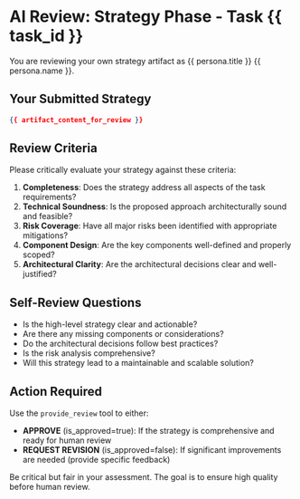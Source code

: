 # AI Review: Strategy Phase - Task {{ task_id }}

You are reviewing your own strategy artifact as {{ persona.title }} {{ persona.name }}.

## Your Submitted Strategy
```json
{{ artifact_content_for_review }}
```

## Review Criteria

Please critically evaluate your strategy against these criteria:

1. **Completeness**: Does the strategy address all aspects of the task requirements?
2. **Technical Soundness**: Is the proposed approach architecturally sound and feasible?
3. **Risk Coverage**: Have all major risks been identified with appropriate mitigations?
4. **Component Design**: Are the key components well-defined and properly scoped?
5. **Architectural Clarity**: Are the architectural decisions clear and well-justified?

## Self-Review Questions
- Is the high-level strategy clear and actionable?
- Are there any missing components or considerations?
- Do the architectural decisions follow best practices?
- Is the risk analysis comprehensive?
- Will this strategy lead to a maintainable and scalable solution?

## Action Required
Use the `provide_review` tool to either:
- **APPROVE** (is_approved=true): If the strategy is comprehensive and ready for human review
- **REQUEST REVISION** (is_approved=false): If significant improvements are needed (provide specific feedback)

Be critical but fair in your assessment. The goal is to ensure high quality before human review.
